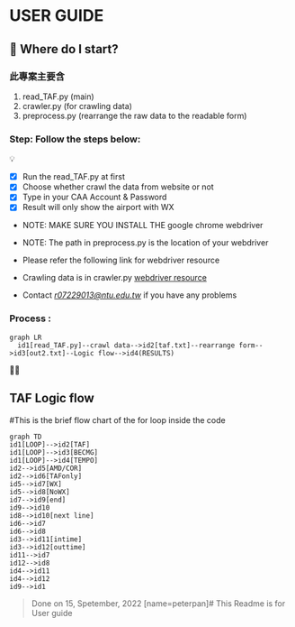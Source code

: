 # USER GUIDE
## :memo: Where do I start?
### 此專案主要含 
1. read_TAF.py (main)
2. crawler.py (for crawling data)
3. preprocess.py (rearrange the raw data to the readable form)
### Step: Follow the steps below:
💡
- [X] Run the read_TAF.py at first
- [X] Choose whether crawl the data from website or not
- [X] Type in your CAA Account & Password
- [X] Result will only show the airport with WX
- NOTE: MAKE SURE YOU INSTALL THE google chrome webdriver
- NOTE: The path in preprocess.py is the location of your webdriver
- Please refer the following link for webdriver resource
- Crawling data is in crawler.py
[webdriver resource](https://www.youtube.com/watch?v=ximjGyZ93YQ&t=2935s)

- Contact *r07229013@ntu.edu.tw* if you have any problems
### Process :
```mermaid
graph LR
  id1[read_TAF.py]--crawl data-->id2[taf.txt]--rearrange form-->id3[out2.txt]--Logic flow-->id4(RESULTS)
```
:rocket::rocket:
## TAF Logic flow
#This is the brief flow chart of the for loop inside the code
```mermaid
graph TD
id1[LOOP]-->id2[TAF]
id1[LOOP]-->id3[BECMG]
id1[LOOP]-->id4[TEMPO]
id2-->id5[AMD/COR]
id2-->id6[TAFonly]
id5-->id7[WX]
id5-->id8[NoWX]
id7-->id9[end]
id9-->id10
id8-->id10[next line]
id6-->id7
id6-->id8
id3-->id11[intime]
id3-->id12[outtime]
id11-->id7
id12-->id8
id4-->id11
id4-->id12
id9-->id1
```
>Done on 15, Spetember, 2022 [name=peterpan]# This Readme is for User guide
